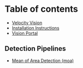 # Table of contents

* [Velocity Vision](README.md)
* [Installation Instructions](installation-instructions.md)
* [Vision Portal](vision-portal.md)

## Detection Pipelines

* [Mean of Area Detection (moa)](detection-pipelines/mean-of-area-detection-meo.md)
